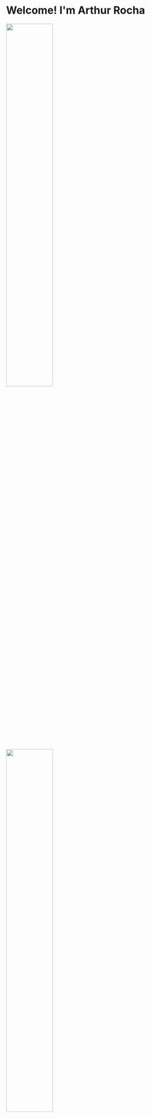 <body>
<div>
<h1><strong>Welcome! I'm Arthur Rocha</strong></h1> 

  <a href= "https://github.com/arthurdev06">
  <img height="50%" width="50%" src="https://github-readme-stats.vercel.app/api?username=arthurdev06&show_icons=true&theme=transparent">
  <img height="50%" width="50%" src="https://github-readme-stats.vercel.app/api/top-langs/?username=arthurdev06&layout=compact&theme=transparent">
</div>
<div style="display: inline_block"><br>
  <img align="center" alt="Arthur-Js" height="30" width="40" src="https://cdn.jsdelivr.net/gh/devicons/devicon/icons/javascript/javascript-original.svg" />
  <img align="center" alt="Arthur-PY" height="30" width="40" src="https://cdn.jsdelivr.net/gh/devicons/devicon/icons/python/python-original.svg" />
  <img align="center" alt="Arthur-TS" height="30" width="40" src="https://cdn.jsdelivr.net/gh/devicons/devicon/icons/typescript/typescript-original.svg" />
  <img align="center" alt="Arthur-REACT" height="30" width="40"src="https://cdn.jsdelivr.net/gh/devicons/devicon/icons/react/react-original.svg" />
  <img align="center" alt="Arthur-NODE" height="30" width="40" src="https://cdn.jsdelivr.net/gh/devicons/devicon/icons/nodejs/nodejs-original.svg" />
  <img align="center" alt="Arthur-HTML" height="30" width="40" src="https://cdn.jsdelivr.net/gh/devicons/devicon/icons/html5/html5-original.svg" />
  <img align="center" alt="Arthur-CSS" height="30" width="40" src="https://cdn.jsdelivr.net/gh/devicons/devicon/icons/css3/css3-original.svg" />
  <img align="center" alt="Arthur-NVIM" height="30" width="40" src="https://cdn.jsdelivr.net/gh/devicons/devicon@latest/icons/neovim/neovim-original.svg" />
  <img align="center" alt="Arthur-INKSCAPE" height="30" width="40"src="https://cdn.jsdelivr.net/gh/devicons/devicon@latest/icons/inkscape/inkscape-original.svg" />
  <img align="center" alt="Arthur-GIMP" height="30" width="40" src="https://cdn.jsdelivr.net/gh/devicons/devicon@latest/icons/gimp/gimp-original.svg" />
  <img align="center" alt="Arthur-ARCH" height="30" width="40" src="https://cdn.jsdelivr.net/gh/devicons/devicon@latest/icons/archlinux/archlinux-original.svg" />          
</div>
  
  ##
  <div>
  <a href="https://twitter.com/arthurdev06" target="_blank"><img src="https://img.shields.io/badge/Twitter-1DA1F2?style=for-the-badge&logo=twitter&logoColor=white"></a>
  <a href="https://leetcode.com/arthurdev06/" target="_blank"><img src="https://img.shields.io/badge/-LeetCode-FFA116?style=for-the-badge&logo=LeetCode&logoColor=black"></a>
    <a href="https://www.linkedin.com/in/arthur-rocha-64795a256/" target="_black"><img src="https://img.shields.io/badge/LinkedIn-0077B5?style=for-the-badge&logo=linkedin&logoColor=white"></a>
  </div>
  </body>

  

     
  

